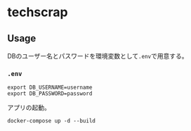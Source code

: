 # techscrap

## Usage

DBのユーザー名とパスワードを環境変数として`.env`で用意する。

### `.env`

```
export DB_USERNAME=username
export DB_PASSWORD=password
```

アプリの起動。

```
docker-compose up -d --build
```